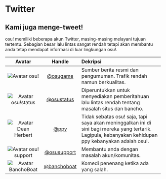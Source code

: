 # Twitter

## Kami juga menge-tweet!

osu! memiliki beberapa akun Twitter, masing-masing melayani tujuan tertentu. Sebagian besar lalu lintas sangat rendah tetapi akan membantu anda tetap mendapat informasi di luar lingkungan osu!.

| Avatar | Handle | Dekripsi |
| :-: | :-: | :-- |
| ![Avatar osu!](img/osugame.jpg) | [@osugame](https://twitter.com/osugame) | Sumber berita resmi dan pengumuman. Trafik rendah namun berkualitas. |
| ![Avatar osu!status](img/osustatus.jpg) | [@osustatus](https://twitter.com/osustatus) | Diperuntukkan untuk menyediakan pemberitahuan lalu lintas rendah tentang masalah situs dan bancho. |
| ![Avatar Dean Herbert](img/ppy.jpg) | [@ppy](https://twitter.com/ppy) | Tidak sebatas osu! saja, tapi saya akan meninggalkan ini di sini bagi mereka yang tertarik. Lagipula, kebanyakan kehidupan ppy kebanyakan adalah osu!. |
| ![Avatar osu! support](img/osusupport.jpg) | [@osusupport](https://twitter.com/osusupport) | Membantu anda dengan masalah akun/komunitas. |
| ![Avatar BanchoBoat](img/banchoboat.jpg) | [@banchoboat](https://twitter.com/banchoboat) | Komedi penenang ketika ada yang salah. |
